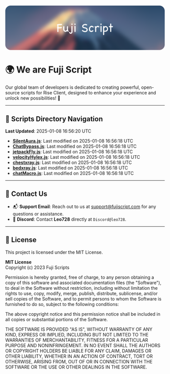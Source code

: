 ![Banner](.github/b.webp)

# 🌍 **We are Fuji Script**

Our global team of developers is dedicated to creating powerful, open-source scripts for Rise Client, designed to enhance your experience and unlock new possibilities! 🌟

---
<!-- SCRIPTS_NAVIGATION_START -->
## 📂 **Scripts Directory Navigation**

**Last Updated**: 2025-01-08 16:56:20 UTC

- **[SilentAura.js](scripts/SilentAura.js)**: Last modified on 2025-01-08 16:56:18 UTC
- **[ChatBypass.js](scripts/ChatBypass.js)**: Last modified on 2025-01-08 16:56:18 UTC
- **[jetpackFly.js](scripts/jetpackFly.js)**: Last modified on 2025-01-08 16:56:18 UTC
- **[velocityHylex.js](scripts/velocityHylex.js)**: Last modified on 2025-01-08 16:56:18 UTC
- **[chestxray.js](scripts/chestxray.js)**: Last modified on 2025-01-08 16:56:18 UTC
- **[bedxray.js](scripts/bedxray.js)**: Last modified on 2025-01-08 16:56:18 UTC
- **[chatMacro.js](scripts/chatMacro.js)**: Last modified on 2025-01-08 16:56:18 UTC

<!-- SCRIPTS_NAVIGATION_END -->

---

## 💬 **Contact Us**  
- 📬 **Support Email**: Reach out to us at [support@fujiscript.com](mailto:support@fujiscript.com) for any questions or assistance.  
- 💬 **Discord**: Contact **Leo728** directly at `Discord@leo728`.

---

## 📜 **License**

This project is licensed under the MIT License.  

**MIT License**  
Copyright (c) 2023 Fuji Scripts  

Permission is hereby granted, free of charge, to any person obtaining a copy of this software and associated documentation files (the "Software"), to deal in the Software without restriction, including without limitation the rights to use, copy, modify, merge, publish, distribute, sublicense, and/or sell copies of the Software, and to permit persons to whom the Software is furnished to do so, subject to the following conditions:  

The above copyright notice and this permission notice shall be included in all copies or substantial portions of the Software.  

THE SOFTWARE IS PROVIDED "AS IS", WITHOUT WARRANTY OF ANY KIND, EXPRESS OR IMPLIED, INCLUDING BUT NOT LIMITED TO THE WARRANTIES OF MERCHANTABILITY, FITNESS FOR A PARTICULAR PURPOSE AND NONINFRINGEMENT. IN NO EVENT SHALL THE AUTHORS OR COPYRIGHT HOLDERS BE LIABLE FOR ANY CLAIM, DAMAGES OR OTHER LIABILITY, WHETHER IN AN ACTION OF CONTRACT, TORT OR OTHERWISE, ARISING FROM, OUT OF OR IN CONNECTION WITH THE SOFTWARE OR THE USE OR OTHER DEALINGS IN THE SOFTWARE.  
